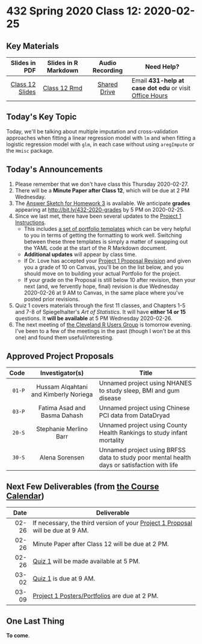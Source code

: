 # 432 Spring 2020 Class 12: 2020-02-25

## Key Materials

Slides in PDF | Slides in R Markdown | Audio Recording | Need Help?
------------: | :------------------: | :--------------: | ---------------------------
[Class 12 Slides](https://github.com/THOMASELOVE/2020-432/blob/master/classes/class12/432_2020_slides12.pdf) | [Class 12 Rmd](https://github.com/THOMASELOVE/2020-432/blob/master/classes/class12/432_2020_slides12.Rmd) | [Shared Drive](http://bit.ly/432-2020-audio) | Email **431-help at case dot edu** or visit [Office Hours](https://github.com/THOMASELOVE/2020-432/blob/master/calendar.md#tas-and-office-hours)

## Today's Key Topic

Today, we'll be talking about multiple imputation and cross-validation approaches when fitting a linear regression model with `lm` and when fitting a logistic regression model with `glm`, in each case without using `aregImpute` or the `Hmisc` package.

## Today's Announcements

1. Please remember that we don't have class this Thursday 2020-02-27. 
2. There will be a **Minute Paper after Class 12**, which will be due at 2 PM Wednesday.
3. The [Answer Sketch for Homework 3](https://github.com/THOMASELOVE/2020-432/tree/master/homework/hw03) is available. We anticipate **grades** appearing at http://bit.ly/432-2020-grades by 5 PM on 2020-02-25.
4. Since we last met, there have been several updates to the [Project 1 Instructions](https://github.com/THOMASELOVE/2020-432/tree/master/projects/project1).
    - This includes [a set of portfolio templates](https://github.com/THOMASELOVE/2020-432/tree/master/projects/project1/templates) which can be very helpful to you in terms of getting the formatting to work well. Switching between these three templates is simply a matter of swapping out the YAML code at the start of the R Markdown document.
    - **Additional updates** will appear by class time.
    - If Dr. Love has accepted your [Project 1 Proposal Revision](https://github.com/THOMASELOVE/2020-432/tree/master/projects/project1#new-some-additional-thoughts-after-reviewing-the-proposal-drafts) and given you a grade of 10 on Canvas, you'll be on the list below, and you should move on to building your actual Portfolio for the project.
    - If your grade on the Proposal is still below 10 after revision, then your next (and, we fervently hope, final) revision is due Wednesday 2020-02-26 at 9 AM to Canvas, in the same place where you've posted prior revisions.
5. Quiz 1 covers materials through the first 11 classes, and Chapters 1-5 and 7-8 of Spiegelhalter's *Art of Statistics*. It will have **either 14 or 15** questions. It **will be available** at 5 PM Wednesday 2020-02-26.
6. The next meeting of [the Cleveland R Users Group](https://www.meetup.com/Cleveland-UseR-Group) is tomorrow evening. I've been to a few of the meetings in the past (though I won't be at this one) and found them useful/interesting.

## Approved Project Proposals

Code | Investigator(s) | Title
---: | :-------------: | -------------------------------------------------------------------------------------------
`01-P` | Hussam Alqahtani and Kimberly Noriega | Unnamed project using NHANES to study sleep, BMI and gum disease
`03-P` | Fatima Asad and Basma Dahash | Unnamed project using Chinese PCI data from DataDryad
`20-S` | Stephanie Merlino Barr | Unnamed project using County Health Rankings to study infant mortality
`30-S` | Alena Sorensen | Unnamed project using BRFSS data to study poor mental health days or satisfaction with life


## Next Few Deliverables (from [the Course Calendar](https://github.com/THOMASELOVE/2020-432/blob/master/calendar.md))

Date | Deliverable
----: | ---------------------------------------------------------------
02-26 | If necessary, the third version of your [Project 1 Proposal](https://github.com/THOMASELOVE/2020-432/tree/master/projects/project1#new-some-additional-thoughts-after-reviewing-the-proposal-drafts) will be due at 9 AM.
02-26 | Minute Paper after Class 12 will be due at 2 PM.
02-26 | [Quiz 1](https://github.com/THOMASELOVE/2020-432/tree/master/quizzes) will be made available at 5 PM.
03-02 | [Quiz 1](https://github.com/THOMASELOVE/2020-432/tree/master/quizzes) is due at 9 AM.
03-09 | [Project 1 Posters/Portfolios](https://github.com/THOMASELOVE/2020-432/tree/master/projects/project1) are due at 2 PM.

## One Last Thing

**To come**.
